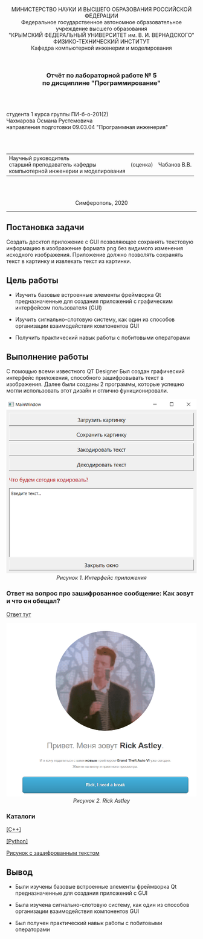 <p align="center">МИНИСТЕРСТВО НАУКИ  И ВЫСШЕГО ОБРАЗОВАНИЯ РОССИЙСКОЙ ФЕДЕРАЦИИ<br>
Федеральное государственное автономное образовательное учреждение высшего образования<br>
"КРЫМСКИЙ ФЕДЕРАЛЬНЫЙ УНИВЕРСИТЕТ им. В. И. ВЕРНАДСКОГО"<br>
ФИЗИКО-ТЕХНИЧЕСКИЙ ИНСТИТУТ<br>
Кафедра компьютерной инженерии и моделирования</p>
<br>
<h3 align="center">Отчёт по лабораторной работе № 5<br> по дисциплине "Программирование"</h3>

<br><br>

<p>студента 1 курса группы ПИ-б-о-201(2)<br>
Чахмарова Османа Рустемовича<br>
направления подготовки 09.03.04 "Программная инженерия"</p>

<br><br>
<table>
<tr><td>Научный руководитель<br> старший преподаватель кафедры<br> компьютерной инженерии и моделирования</td>
<td>(оценка)</td>
<td>Чабанов В.В.</td>
</tr>
</table>
<br><br>

<p align="center">Симферополь, 2020</p>
<hr>

## Постановка задачи

Создать десктоп приложение с GUI позволяющее сохранять текстовую информацию в изображение формата png без видимого изменения исходного изображения. Приложение должно позволять сохранять текст в картинку и извлекать текст из картинки.

## Цель работы

- Изучить базовые встроенные элементы фреймворка Qt предназначенные для создания приложений с графическим интерфейсом пользователя (GUI)

- Изучить сигнально-слотовую систему, как один из способов организации взаимодействия компонентов GUI

- Получить практический навык работы с побитовыми операторами

## Выполнение работы

С помощью всеми известного QT Designer Был создан графический интерфейс приложения, способного зашифровывать текст в изображения. Далее были созданы 2 программы, которые успешно могли использовать этот дизайн и отлично функционировали.

<p align="center">
<img src="media/interface.png"><br>
<em>Рисунок 1. Интерфейс приложения</em>

### Ответ на вопрос про зашифрованное сообщение: Как зовут и что он обещал?

[Ответ тут](./media/Rick.html)

<p align="center">
<img src="media/Rick.png"><br>
<em>Рисунок 2. Rick Astley</em>

### Каталоги

[[C++]](./C++)

[[Python]](./Python)

[Рисунок с зашифрованным текстом](./media/ChtoZheTam.png)

## Вывод

- Были изучены базовые встроенные элементы фреймворка Qt предназначенные для создания приложений с GUI

- Была изучена сигнально-слотовую систему, как один из способов организации взаимодействия компонентов GUI

- Был получен практический навык работы с побитовыми операторами
